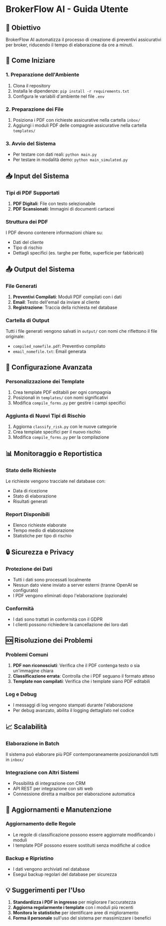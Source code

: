 # BrokerFlow AI - Guida Utente

## 🎯 Obiettivo
BrokerFlow AI automatizza il processo di creazione di preventivi assicurativi per broker, riducendo il tempo di elaborazione da ore a minuti.

## 🚀 Come Iniziare

### 1. Preparazione dell'Ambiente
1. Clona il repository
2. Installa le dipendenze: `pip install -r requirements.txt`
3. Configura le variabili d'ambiente nel file `.env`

### 2. Preparazione dei File
1. Posiziona i PDF con richieste assicurative nella cartella `inbox/`
2. Aggiungi i moduli PDF delle compagnie assicurative nella cartella `templates/`

### 3. Avvio del Sistema
- Per testare con dati reali: `python main.py`
- Per testare in modalità demo: `python main_simulated.py`

## 📥 Input del Sistema

### Tipi di PDF Supportati
1. **PDF Digitali**: File con testo selezionabile
2. **PDF Scansionati**: Immagini di documenti cartacei

### Struttura dei PDF
I PDF devono contenere informazioni chiare su:
- Dati del cliente
- Tipo di rischio
- Dettagli specifici (es. targhe per flotte, superficie per fabbricati)

## 📤 Output del Sistema

### File Generati
1. **Preventivi Compilati**: Moduli PDF compilati con i dati
2. **Email**: Testo dell'email da inviare al cliente
3. **Registrazione**: Traccia della richiesta nel database

### Cartella di Output
Tutti i file generati vengono salvati in `output/` con nomi che riflettono il file originale:
- `compiled_nomefile.pdf`: Preventivo compilato
- `email_nomefile.txt`: Email generata

## 🔧 Configurazione Avanzata

### Personalizzazione dei Template
1. Crea template PDF editabili per ogni compagnia
2. Posizionali in `templates/` con nomi significativi
3. Modifica `compile_forms.py` per gestire i campi specifici

### Aggiunta di Nuovi Tipi di Rischio
1. Aggiorna `classify_risk.py` con le nuove categorie
2. Crea template specifici per il nuovo rischio
3. Modifica `compile_forms.py` per la compilazione

## 📊 Monitoraggio e Reportistica

### Stato delle Richieste
Le richieste vengono tracciate nel database con:
- Data di ricezione
- Stato di elaborazione
- Risultati generati

### Report Disponibili
- Elenco richieste elaborate
- Tempo medio di elaborazione
- Statistiche per tipo di rischio

## 🔒 Sicurezza e Privacy

### Protezione dei Dati
- Tutti i dati sono processati localmente
- Nessun dato viene inviato a server esterni (tranne OpenAI se configurato)
- I PDF vengono eliminati dopo l'elaborazione (opzionale)

### Conformità
- I dati sono trattati in conformità con il GDPR
- I clienti possono richiedere la cancellazione dei loro dati

## 🆘 Risoluzione dei Problemi

### Problemi Comuni
1. **PDF non riconosciuti**: Verifica che il PDF contenga testo o sia un'immagine chiara
2. **Classificazione errata**: Controlla che i PDF seguano il formato atteso
3. **Template non compilati**: Verifica che i template siano PDF editabili

### Log e Debug
- I messaggi di log vengono stampati durante l'elaborazione
- Per debug avanzato, abilita il logging dettagliato nel codice

## 📈 Scalabilità

### Elaborazione in Batch
Il sistema può elaborare più PDF contemporaneamente posizionandoli tutti in `inbox/`

### Integrazione con Altri Sistemi
- Possibilità di integrazione con CRM
- API REST per integrazione con siti web
- Connessione diretta a mailbox per elaborazione automatica

## 🔄 Aggiornamenti e Manutenzione

### Aggiornamento delle Regole
- Le regole di classificazione possono essere aggiornate modificando i moduli
- I template PDF possono essere sostituiti senza modifiche al codice

### Backup e Ripristino
- I dati vengono archiviati nel database
- Esegui backup regolari del database per sicurezza

## 💡 Suggerimenti per l'Uso

1. **Standardizza i PDF in ingresso** per migliorare l'accuratezza
2. **Aggiorna regolarmente i template** con i moduli più recenti
3. **Monitora le statistiche** per identificare aree di miglioramento
4. **Forma il personale** sull'uso del sistema per massimizzare i benefici